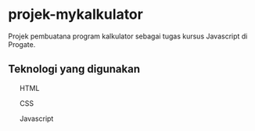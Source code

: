 # projek-mykalkulator
Projek pembuatana program kalkulator sebagai tugas kursus Javascript di Progate.

<h2>Teknologi yang digunakan</h2>
<ul> HTML </ul>
<ul> CSS </ul>
<ul> Javascript </ul>
